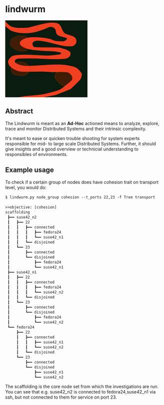# lindwurm

![Alt text](logo.png?raw=true "lindwurm")

## Abstract

The Lindwurm is meant as an **Ad-Hoc** actioned means to analyze, explore, trace and monitor Distributed Systems and their intrinsic complexity. 

It's meant to ease or quicken trouble shooting for system experts responsible for mid- to large scale Distributed Systems. Further, it should give insights and a good overview or technicial understanding to responsibles of environments.

## Example usage

To check if a certain group of nodes does have cohesion trait on transport level, you would do:

```
$ lindwurm.py node_group cohesion --t_ports 22,23 -f Tree transport

>>objective: [cohesion]
scaffolding
 ┣━━ suse42_n2
 ┃   ┣━━ 22
 ┃   ┃   ┣━━ connected
 ┃   ┃   ┃   ┣━━ fedora24
 ┃   ┃   ┃   ┗━━ suse42_n1
 ┃   ┃   ┗━━ disjoined
 ┃   ┗━━ 23
 ┃       ┣━━ connected
 ┃       ┗━━ disjoined
 ┃           ┣━━ fedora24
 ┃           ┗━━ suse42_n1
 ┣━━ suse42_n1
 ┃   ┣━━ 22
 ┃   ┃   ┣━━ connected
 ┃   ┃   ┃   ┣━━ fedora24
 ┃   ┃   ┃   ┗━━ suse42_n2
 ┃   ┃   ┗━━ disjoined
 ┃   ┗━━ 23
 ┃       ┣━━ connected
 ┃       ┗━━ disjoined
 ┃           ┣━━ fedora24
 ┃           ┗━━ suse42_n2
 ┗━━ fedora24
     ┣━━ 22
     ┃   ┣━━ connected
     ┃   ┃   ┣━━ suse42_n1
     ┃   ┃   ┗━━ suse42_n2
     ┃   ┗━━ disjoined
     ┗━━ 23
         ┣━━ connected
         ┗━━ disjoined
             ┣━━ suse42_n1
             ┗━━ suse42_n2

```
The scaffolding is the core node set from which the investigations are run. You can see that e.g. suse42_n2 is connected to fedora24,suse42_n1 via ssh, but not connected to them for service on port 23.
